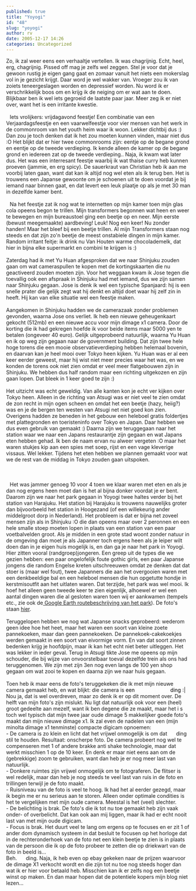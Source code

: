 ```yaml
---
published: true
title: "Yoyogi"
id: "48"
slug: "yoyogi"
author: rv
date: 2005-12-17 14:26
categories: Uncategorized
---
```

Zo, ik zal weer eens een verhaaltje vertellen. Ik was chagrijnig. Echt, heel, erg, chagrijnig. Pissed off mag je zelfs wel zeggen. Stel je voor dat je gewoon rustig je eigen gang gaat en zomaar vanuit het niets een mokerslag vol in je gezicht krijgt. Daar word je wel wakker van. Vroeger zou ik van zoiets teneergeslagen worden en depressief worden. Nu word ik er verschrikkelijk boos om en krijg ik de neiging om er wat aan te doen. Blijkbaar ben ik wel iets gegroeid de laatste paar jaar. Meer zeg ik er niet over, want het is een irritante kwestie.<br /><br /><a href="https://photos1.blogger.com/blogger/5743/1473/1600/PICT0078.jpg"><img style="float:left;cursor:pointer;margin:0 10px 10px 0;" src="https://photos1.blogger.com/blogger/5743/1473/200/PICT0078.jpg" alt="" border="0" /></a>Iets vrolijkers: vrijdagavond feestje! Een combinatie van een Verjaardagsfeestje en een vaarwelfeestje voor vier mensen van het werk in de commonroom van het youth heim waar ik woon. Lekker dichtbij dus :) Dan zou je toch denken dat ik het zou moeten kunnen vinden, maar niet dus :O Het blijkt dat er hier twee commonrooms zijn: eentje op de begane grond en eentje op de tweede verdieping. Ik kende alleen de kamer op de begane grond en iedereen zat op de tweede verdieping.. Naja, ik kwam wat later dus. Het was een interresant feestje waarbij ik wat thaise curry heb kunnen proeven (jammie, en erg spicy). De sauerkraut van Christian heb ik aan me voorbij laten gaan, want dat kan ik altijd nog wel eten als ik terug ben. Het is trouwens een Japanse gewoonte om je schoenen uit te doen voordat je bij iemand naar binnen gaat, en dat levert een leuk plaatje op als je met 30 man in dezelfde kamer bent.<br /><br /><a href="https://photos1.blogger.com/blogger/5743/1473/1600/PICT0101.0.jpg"><img style="float:left;cursor:pointer;margin:0 0 10px 10px;" src="https://photos1.blogger.com/blogger/5743/1473/200/PICT0101.0.jpg" alt="" border="0" /></a>Na het feestje zat ik nog wat te internetten op mijn kamer toen mijn glas cola opeens begon te trillen. Mijn transformers begonnen wat heen en weer te bewegen en mijn bureaustoel ging een beetje op en neer. Mijn eerste (bewust meegemaakte) aardbeving! Leuk! Nog een keer! Nu zonder handen! Maar het bleef bij een beetje trillen. Al mijn Transformers staan nog steeds en dat zijn zo'n beetje de meest onstabiele dingen in mijn kamer. Random irritant feitje: ik drink nu Van Houten warme chocolademelk, dat hier in bijna elke supermarkt en combini te krijgen is :)<br /><br /><a href="https://photos1.blogger.com/blogger/5743/1473/1600/PICT0105.jpg"><img style="float:right;cursor:pointer;margin:0 10px 10px 0;" src="https://photos1.blogger.com/blogger/5743/1473/200/PICT0105.jpg" alt="" border="0" /></a>Zaterdag had ik met Yu Huan afgesproken dat we naar Shinjuku zouden gaan om wat cameraspullen te kopen met de kortingskaarten die nu geactiveerd zouden moeten zijn. Voor het weggaan kwam ik Jose tegen die toevallig ook een afspraak in Shinjuku had met iemand, dus we zijn samen naar Shinjuku gegaan. Jose is denk ik wel een typische Spanjaard: hij is een snelle prater die gelijk zegt wat hij denkt en altijd doet waar hij zelf zin in heeft. Hij kan van elke situatie wel een feestje maken.<br /><br />Aangekomen in Shinjuku hadden we de camerazaak zonder problemen gevonden, waarna Jose ons verliet. Ik heb een nieuwe geheugenkaart gekocht (512mb) en een nieuwe accu voor mijn dimage x1 camera. Door de korting die ik had gekregen hoefde ik voor beide items maar 5000 yen te betalen (ongeveer 40 euro). Gelijk uitgeprobeerd natuurlijk, waarna Yu Huan en ik op weg zijn gegaan naar de government building. Dat zijn twee hele hoge torens die een mooie observatieverdieping hebben helemaal bovenin, en daarvan kan je heel mooi over Tokyo heen kijken. Yu Huan was er al een keer eerder geweest, maar hij wist niet meer precies waar het was, en we konden de torens ook niet zien omdat er veel meer flatgebouwen zijn in Shinjuku. We hebben dus half random maar een richting uitgekozen en zijn gaan lopen. Dat bleek in 1 keer goed te zijn :)<br /><br />Het uitzicht was echt geweldig. Van alle kanten kon je echt ver kijken over Tokyo heen. Alleen in de richting van Atsugi was er niet veel te zien omdat de zon recht in mijn ogen scheen en omdat het een beetje (hazy, heiig?) was en je de bergen ten westen van Atsugi net niet goed kon zien. Overigens hadden ze beneden in het gebouw een heleboel gratis foldertjes met plattegronden en toeristeninfo over Tokyo en Japan. Daar hebben we dus even gebruik van gemaakt :) Daarna zijn we teruggegaan naar het station waar we naar een Japans restaurantje zijn gegaan en wat Japans eten hebben gehad. Ik ben de naam ervan nu alweer vergeten :O maar het waren stukjes kip aan een spies met soep, rijst en een vage kleverige vissaus. Wel lekker. Tijdens het eten hebben we plannen gemaakt voor wat we de rest van de middag in Tokyo zouden gaan uitspoken.<br /><br /><br /><br /><a href="https://photos1.blogger.com/blogger/5743/1473/1600/PICT0160.jpg"><img style="float:left;cursor:pointer;margin:0 10px 10px 0;" src="https://photos1.blogger.com/blogger/5743/1473/200/PICT0160.jpg" alt="" border="0" /></a>Het was jammer genoeg 10 voor 4 toen we klaar waren met eten en als je dan nog ergens heen moet dan is het al bijna donker voordat je er bent. Daarom zijn we naar het park gegaan in Yoyogi twee haltes verder bij het station van Harajuku. Het station bij Harajuku is trouwens nauwelijks groter dan bijvoorbeeld het station in Hoogezand (of een willekeurig ander middelgroot dorp in Nederland). Het probleem is dat er bijna net zoveel mensen zijn als in Shinjuku :O die dan opeens maar over 2 peronnen en een hele smalle stoep moeten lopen in plaats van een station van een paar voetbalvelden groot. Als je midden in een grote stad woont zonder natuur in de omgeving dan moet je als Japanner toch ergens heen als je leiper wilt doen dan in je eigen huis mogelijk is, en dan ga je naar het park in Yoyogi. Hier zitten vooral (randgroep)jongeren. <a href="https://photos1.blogger.com/blogger/5743/1473/1600/PICT0000.jpg"><img style="float:right;cursor:pointer;margin:0 0 10px 10px;" src="https://photos1.blogger.com/blogger/5743/1473/200/PICT0000.jpg" alt="" border="0" /></a>Een greep uit de types die we gezien hebben: een paar ongelofelijk foute gothic girls, een paar Japanse jongens die random Engelse kreten uitschreeuwen omdat ze denken dat dat stoer is (maar wel fout), twee Japanners die aan het overgooien waren met een denkbeeldige bal en een heleboel mensen die hun opgetutte hondje in kerstmisoutfit aan het uitlaten waren. Dat terzijde, het park was wel mooi. Ik hoef het alleen geen tweede keer te zien eigenlijk, alhoewel er wel een aantal dingen waren die al gesloten waren toen wij er aankwamen (tempels etc., zie ook de<a href="http:///foto/Shinjuku171205/Shinjuku171205.kmz"> Google Earth routebeschrijving van het park</a>). De foto's staan <a href="http:///foto/Shinjuku171205">hier</a>.<br /><br />Teruggelopen hebben we nog wat Japanse snacks geprobeerd: wederom geen idee hoe het heet, maar het waren een soort van kleine zoete pannekoeken, maar dan geen pannekoeken. De pannekoek-cakekoekjes werden gemaakt in een soort van eivormige vorm. En van dat soort zinnen bedenken krijg je hoofdpijn, maar ik kan het echt niet beter uitleggen. Het was lekker in ieder geval. Terug in Atsugi tikte Jose me opeens op mijn schouder, die bij wijze van onvoorstelbaar toeval dezelfde trein als ons had teruggenomen. We zijn met zijn 3en nog even langs de 100 yen shop gegaan om wat zooi te kopen en daarna zijn we naar huis gegaan.<br /><br />Toen heb ik maar eens de foto's teruggekeken die ik met mijn nieuwe camera gemaakt heb, en wat blijkt: die camera is <span style="color:rgb(255, 255, 255);"><span style="color:rgb(0, 0, 0);">een</span> fucking kloten<span style="color:rgb(0, 0, 0);">ding</span></span> :| Nou ja, dat is wel overdreven, maar zo denk ik er op dit moment over. De helft van mijn foto's zijn mislukt. Nu ligt dat natuurlijk ook voor een (heel) groot gedeelte aan mezelf, want ik ben degene die ze maakt, maar het i
s toch wel typisch dat mijn twee jaar oude dimage 5 makkelijker goede foto's maakt dan mijn nieuwe dimage x1. Ik zal even de nadelen van een (mijn minolta dimage x1 tenminste) compacte digicam opnoemen:<br />- De camera is zo klein en licht dat het vrijwel onmogelijk is om dat <span style="color:rgb(255, 255, 255);">kut</span>ding stil te houden. Resultaat: onscherpe foto. De camera probeert nog wel te compenseren met 1 of andere brakke anti shake technologie, maar dat werkt misschien 1 op de 10 keer. En denk er maar niet eens aan om de (gebrekkige) zoom te gebruiken, want dan heb je er nog meer last van natuurlijk.<br />- Donkere ruimtes zijn vrijwel onmogelijk om te fotograferen. De flitser is wel redelijk, maar dan heb je nog steeds te veel last van ruis in de foto en trillingen terwijl je de foto maakt.<br />- Ruisniveau van de foto is veel te hoog. Ik had het al eerder gezegd, maar ik begin me er nu serieus aan te storen. Alleen onder optimale condities is het te vergelijken met mijn oude camera. Meestal is het (veel) slechter.<br />- De belichting is brak. De foto's die ik tot nu toe gemaakt heb zijn vaak onder- of overbelicht. Dat kan ook aan mij liggen, maar ik had er echt nooit last van met mijn oude digicam.<br />- Focus is brak. Het duurt veel te lang om ergens op te focuses en er zit 1 of ander dom dynamisch systeem in dat besluit te focusen op het horloge dat in de rechteronderhoek van de foto net een klein beetje te zien is in plaats van de persoon die ik op de foto probeer te zetten die op driekwart van de foto in beeld is...<br />Beh. <span style="color:rgb(255, 255, 255);">kut</span>ding. Naja, ik heb even op ebay gekeken naar de prijzen waarvoor de dimage X1 verkocht wordt en die zijn tot nu toe nog steeds hoger dan wat ik er hier voor betaald heb. Misschien kan ik er zelfs nog een beetje winst op maken. En dan maar hopen dat de potentiele kopers mijn blog niet lezen...